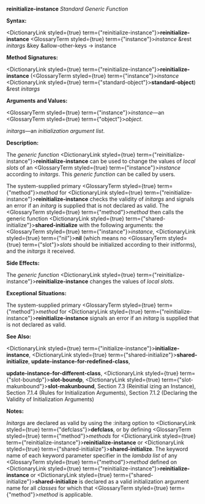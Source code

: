 **reinitialize-instance** *Standard Generic Function* 



**Syntax:** 



<DictionaryLink styled={true} term={"reinitialize-instance"}><b>reinitialize-instance</b></DictionaryLink> <GlossaryTerm styled={true} term={"instance"}><i>instance</i></GlossaryTerm> &amp;rest *initargs* &amp;key &amp;allow-other-keys → instance 



**Method Signatures:** 



<DictionaryLink styled={true} term={"reinitialize-instance"}><b>reinitialize-instance</b></DictionaryLink> (<GlossaryTerm styled={true} term={"instance"}><i>instance</i></GlossaryTerm> <DictionaryLink styled={true} term={"standard-object"}><b>standard-object</b></DictionaryLink>) &amp;rest *initargs* 



**Arguments and Values:** 



<GlossaryTerm styled={true} term={"instance"}><i>instance</i></GlossaryTerm>—an <GlossaryTerm styled={true} term={"object"}><i>object</i></GlossaryTerm>. 



*initargs*—an *initialization argument list*. 



**Description:** 



The *generic function* <DictionaryLink styled={true} term={"reinitialize-instance"}><b>reinitialize-instance</b></DictionaryLink> can be used to change the values of *local slots* of an <GlossaryTerm styled={true} term={"instance"}><i>instance</i></GlossaryTerm> according to *initargs*. This *generic function* can be called by users. 



The system-supplied primary <GlossaryTerm styled={true} term={"method"}><i>method</i></GlossaryTerm> for <DictionaryLink styled={true} term={"reinitialize-instance"}><b>reinitialize-instance</b></DictionaryLink> checks the validity of *initargs* and signals an error if an *initarg* is supplied that is not declared as valid. The <GlossaryTerm styled={true} term={"method"}><i>method</i></GlossaryTerm> then calls the generic function <DictionaryLink styled={true} term={"shared-initialize"}><b>shared-initialize</b></DictionaryLink> with the following arguments: the <GlossaryTerm styled={true} term={"instance"}><i>instance</i></GlossaryTerm>, <DictionaryLink styled={true} term={"nil"}><b>nil</b></DictionaryLink> (which means no <GlossaryTerm styled={true} term={"slot"}><i>slots</i></GlossaryTerm> should be initialized according to their initforms), and the *initargs* it received. 



**Side Effects:** 



The *generic function* <DictionaryLink styled={true} term={"reinitialize-instance"}><b>reinitialize-instance</b></DictionaryLink> changes the values of *local slots*. 







 



 



**Exceptional Situations:** 



The system-supplied primary <GlossaryTerm styled={true} term={"method"}><i>method</i></GlossaryTerm> for <DictionaryLink styled={true} term={"reinitialize-instance"}><b>reinitialize-instance</b></DictionaryLink> signals an error if an *initarg* is supplied that is not declared as valid. 



**See Also:** 



<DictionaryLink styled={true} term={"initialize-instance"}><b>initialize-instance</b></DictionaryLink>, <DictionaryLink styled={true} term={"shared-initialize"}><b>shared-initialize</b></DictionaryLink>, **update-instance-for-redefined-class**, 



**update-instance-for-different-class**, <DictionaryLink styled={true} term={"slot-boundp"}><b>slot-boundp</b></DictionaryLink>, <DictionaryLink styled={true} term={"slot-makunbound"}><b>slot-makunbound</b></DictionaryLink>, Section 7.3 (Reinitial izing an Instance), Section 7.1.4 (Rules for Initialization Arguments), Section 7.1.2 (Declaring the Validity of Initialization Arguments) 



**Notes:** 



*Initargs* are declared as valid by using the :initarg option to <DictionaryLink styled={true} term={"defclass"}><b>defclass</b></DictionaryLink>, or by defining <GlossaryTerm styled={true} term={"method"}><i>methods</i></GlossaryTerm> for <DictionaryLink styled={true} term={"reinitialize-instance"}><b>reinitialize-instance</b></DictionaryLink> or <DictionaryLink styled={true} term={"shared-initialize"}><b>shared-initialize</b></DictionaryLink>. The keyword name of each keyword parameter specifier in the *lambda list* of any <GlossaryTerm styled={true} term={"method"}><i>method</i></GlossaryTerm> defined on <DictionaryLink styled={true} term={"reinitialize-instance"}><b>reinitialize-instance</b></DictionaryLink> or <DictionaryLink styled={true} term={"shared-initialize"}><b>shared-initialize</b></DictionaryLink> is declared as a valid initialization argument name for all *classes* for which that <GlossaryTerm styled={true} term={"method"}><i>method</i></GlossaryTerm> is applicable. 



